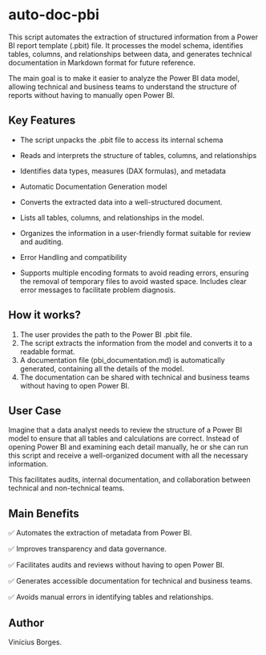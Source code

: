 # auto-doc-pbi

This script automates the extraction of structured information from a Power BI report template (.pbit) file. It processes the model schema, identifies tables, columns, and relationships between data, and generates technical documentation in Markdown format for future reference.

The main goal is to make it easier to analyze the Power BI data model, allowing technical and business teams to understand the structure of reports without having to manually open Power BI.

## Key Features
- The script unpacks the .pbit file to access its internal schema
- Reads and interprets the structure of tables, columns, and relationships
- Identifies data types, measures (DAX formulas), and metadata
- Automatic Documentation Generation model

- Converts the extracted data into a well-structured document.
- Lists all tables, columns, and relationships in the model.
- Organizes the information in a user-friendly format suitable for review and auditing.
- Error Handling and compatibility
- Supports multiple encoding formats to avoid reading errors, ensuring the removal of temporary files to avoid wasted space. Includes clear error messages to facilitate problem diagnosis.

## How it works?

1. The user provides the path to the Power BI .pbit file.
2. The script extracts the information from the model and converts it to a readable format.
3. A documentation file (pbi_documentation.md) is automatically generated, containing all the details of the model.
4. The documentation can be shared with technical and business teams without having to open Power BI.

## User Case

Imagine that a data analyst needs to review the structure of a Power BI model to ensure that all tables and calculations are correct. 
Instead of opening Power BI and examining each detail manually, he or she can run this script and receive a well-organized document with all the necessary information.

This facilitates audits, internal documentation, and collaboration between technical and non-technical teams.

## Main Benefits
✅ Automates the extraction of metadata from Power BI.

✅ Improves transparency and data governance.

✅ Facilitates audits and reviews without having to open Power BI.

✅ Generates accessible documentation for technical and business teams.

✅ Avoids manual errors in identifying tables and relationships.

## Author

Vinícius Borges.
